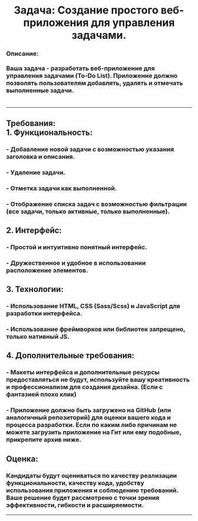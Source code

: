 <h1 align="center">Задача: Создание простого веб-приложения для управления задачами.</h1>
<h3 align="left"> <b>Описание:</b> <br><br>
Ваша задача - разработать веб-приложение для управления задачами (To-Do List). Приложение должно позволять пользователям добавлять, удалять и отмечать выполненные задачи.
<br>
<br>
<hr>
<h2 align="left"> Требования: <br>
1. Функциональность:</h2>

<h3> - Добавление новой задачи с возможностью указания заголовка и описания.</h3>
<h3> - Удаление задачи.</h3>
<h3> - Отметка задачи как выполненной.</h3>
<h3> - Отображение списка задач с возможностью фильтрации (все задачи, только активные, только выполненные).</h3>

<h2 align="left"> 2. Интерфейс:</h2>

<h3> - Простой и интуитивно понятный интерфейс.</h3>
<h3> - Дружественное и удобное в использовании расположение элементов.</h3>

<h2 align="left"> 3. Технологии:</h2>
<h3> - Использование HTML, CSS (Sass/Scss) и JavaScript для разработки интерфейса.</h3>
<h3> - Использование фреймворков или библиотек запрещено, только нативный JS.</h3>

<h2 align="left"> 4. Дополнительные требования:</h2>
<h3> - Макеты интерфейса и дополнительные ресурсы предоставляться не будут, используйте вашу креативность и профессионализм для создания дизайна. (Если с фантазией плохо клик)</h3>
<h3> - Приложение должно быть загружено на GitHub (или аналогичный репозиторий) для оценки вашего кода и процесса разработки. Если по каким либо причинам не можете загрузить приложение на Гит или ему подобные, прикрепите архив ниже.</h3>

<h2 align="left"> Оценка:</h2>
<h3> Кандидаты будут оцениваться по качеству реализации функциональности, качеству кода, удобству использования приложения и соблюдению требований. Ваше решение будет рассмотрено с точки зрения эффективности, гибкости и расширяемости.</h3>
<hr>



































